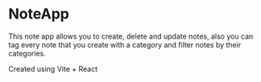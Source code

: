 # NoteApp

This note app allows you to create, delete and update notes, also you can tag every note that you create with a category and filter notes by their categories.

Created using Vite + React
